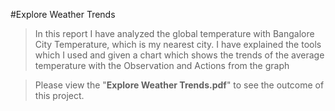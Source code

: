 #Explore Weather Trends

> In this report I have analyzed the global temperature with Bangalore City Temperature, which is my nearest city. I have explained the tools which I used and given a chart which shows the trends of the average temperature with the Observation and Actions from the graph

> Please view the "**Explore Weather Trends.pdf**" to see the outcome of this project.
